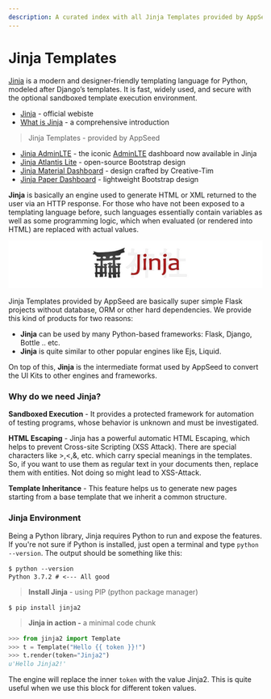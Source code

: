 ```yaml
---
description: A curated index with all Jinja Templates provided by AppSeed
---
```


# Jinja Templates

[Jinja](https://jinja.palletsprojects.com/en/2.11.x/) is a modern and designer-friendly templating language for Python, modeled after Django’s templates. It is fast, widely used, and secure with the optional sandboxed template execution environment. 

* [Jinja](https://palletsprojects.com/p/jinja/) - official webiste
* [What is Jinja](../../content/what-is/jinja.md) - a comprehensive introduction 

> Jinja Templates - provided by AppSeed

* [Jinja AdminLTE](adminlte.md) - the iconic [AdminLTE](../../content/bootstrap-template/adminlte.md) dashboard now available in Jinja 
* [Jinja Atlantis Lite](atlantis-lite.md) - open-source Bootstrap design
* [Jinja Material Dashboard](material-dashboard.md) - design crafted by Creative-Tim
* [Jinja Paper Dashboard](paper-dashboard.md) - lightweight Bootstrap design

**Jinja** is basically an engine used to generate HTML or XML returned to the user via an HTTP response. For those who have not been exposed to a templating language before, such languages essentially contain variables as well as some programming logic, which when evaluated \(or rendered into HTML\) are replaced with actual values.

![Jinja - Official Logo.](../../.gitbook/assets/jinja-banner.jpg)

Jinja Templates provided by AppSeed are basically super simple Flask projects without database, ORM or other hard dependencies. We provide this kind of products for two reasons:

* **Jinja** can be used by many Python-based frameworks: Flask, Django, Bottle .. etc.
* **Jinja** is quite similar to other popular engines like Ejs, Liquid. 

On top of this, **Jinja** is the intermediate format used by AppSeed to convert the UI Kits to other engines and frameworks.    



### Why do we need Jinja?

**Sandboxed Execution** - It provides a protected framework for automation of testing programs, whose behavior is unknown and must be investigated.

**HTML Escaping** - Jinja has a powerful automatic HTML Escaping, which helps to prevent Cross-site Scripting \(XSS Attack\). There are special characters like &gt;,&lt;,&, etc. which carry special meanings in the templates. So, if you want to use them as regular text in your documents then, replace them with entities. Not doing so might lead to XSS-Attack.

**Template Inheritance** - This feature helps us to generate new pages starting from a base template that we inherit a common structure.



### Jinja Environment <a id="jinja-environment"></a>

Being a Python library, Jinja requires Python to run and expose the features. If you're not sure if Python is installed, just open a terminal and type `python --version`. The output should be something like this:

```text
$ python --version
Python 3.7.2 # <--- All good
```



> **Install Jinja** - using PIP \(python package manager\)

```text
$ pip install jinja2
```



> **Jinja in action -** a minimal code chunk

```python
>>> from jinja2 import Template
>>> t = Template("Hello {{ token }}!")
>>> t.render(token="Jinja2")
u'Hello Jinja2!'
```

The engine will replace the inner `token` with the value Jinja2. This is quite useful when we use this block for different token values.

